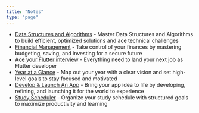 ```yaml
---
title: "Notes"
type: "page"
---
```


- [Data Structures and Algorithms](/dsa) - Master Data Structures and Algorithms to build efficient, optimized solutions and ace technical challenges
- [Financial Management](/finance) - Take control of your finances by mastering budgeting, saving, and investing for a secure future
- [Ace your Flutter interview](https://docs.craft.do/editor/d/799b78b9-a906-df7a-acd3-ed4a297df994/64EC81B0-5A1F-48DC-A0E3-F4C6BD5C280E?s=UzHvcUd2uM2Gmfe74mLu9zHhxiqBu8KTPnXzBf9xKHwv) - Everything need to land your next job as Flutter developer
- [Year at a Glance](https://docs.google.com/spreadsheets/d/1w832XJ1gQBrOl-7OeLKDWs4r1mUbtI6N9Zhopa0itwY/edit?usp=sharing) - Map out your year with a clear vision and set high-level goals to stay focused and motivated
- [Develop & Launch An App](https://jeweled-preface-0d2.notion.site/Develop-Launch-An-App-baad2761c9b041808672a8b5cc3b0b3e) - Bring your app idea to life by developing, refining, and launching it for the world to experience
- [Study Scheduler](https://jeweled-preface-0d2.notion.site/study-scheduler-a85a6d9ffb9c4bc2aaf0bf93a017c3b3) - Organize your study schedule with structured goals to maximize productivity and learning
